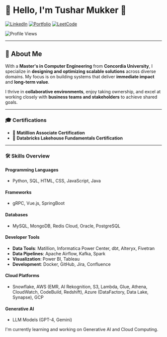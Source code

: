 # 👋 **Hello, I'm Tushar Mukker** 🚀  

[![LinkedIn](https://img.shields.io/badge/LinkedIn-Connect-blue?style=for-the-badge&logo=linkedin)](https://www.linkedin.com/in/tushar-mukker-a08950156/) [![Portfolio](https://img.shields.io/badge/Portfolio-Explore-orange?style=for-the-badge&logo=google-chrome)](https://tmukker.github.io/portfolio/) [![LeetCode](https://img.shields.io/badge/LeetCode-Profile-yellow?style=for-the-badge&logo=leetcode)](https://leetcode.com/u/tusharmukker/) 

![Profile Views](https://komarev.com/ghpvc/?username=tmukker&style=flat-square&color=blue)

---

## 🌟 **About Me**  

With a **Master's in Computer Engineering** from **Concordia University**, I specialize in **designing and optimizing scalable solutions** across diverse domains. My focus is on building systems that deliver **immediate impact** and **long-term value**.  

I thrive in **collaborative environments**, enjoy taking ownership, and excel at working closely with **business teams and stakeholders** to achieve shared goals.  

---

### 🎓 **Certifications**  
- 📍 **Matillion Associate Certification**  
- 📍 **Databricks Lakehouse Fundamentals Certification**  

---

### 🛠 **Skills Overview**  

#### **Programming Languages**  
- Python, SQL, HTML, CSS, JavaScript, Java  

#### **Frameworks**  
- gRPC, Vue.js, SpringBoot  

#### **Databases**  
- MySQL, MongoDB, Redis Cloud, Oracle, PostgreSQL  

#### **Developer Tools**  
- **Data Tools**: Matillion, Informatica Power Center, dbt, Alteryx, Fivetran  
- **Data Pipelines**: Apache Airflow, Kafka, Spark  
- **Visualization**: Power BI, Tableau  
- **Development**: Docker, GitHub, Jira, Confluence  

#### **Cloud Platforms**  
- Snowflake, AWS (EMR, AI Rekognition, S3, Lambda, Glue, Athena, CloudWatch, CodeBuild, Redshift), Azure (DataFactory, Data Lake, Synapse), GCP  

#### **Generative AI**  
- LLM Models (GPT-4, Gemini)

I'm currently learning and working on Generative AI and Cloud Computing.
